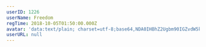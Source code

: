 ```yaml
---
userID: 1226
userName: Freedom
regTime: 2018-10-05T01:50:00.000Z
avatar: 'data:text/plain; charset=utf-8;base64,NDA0IHBhZ2Ugbm90IGZvdW5kCg=='
userURL: null
---
```




